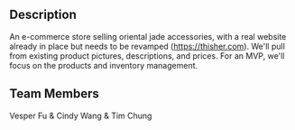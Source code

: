 ## Description
An e-commerce store selling oriental jade accessories, with a real website already in place but needs to be revamped (https://thisher.com). We'll pull from existing product pictures, descriptions, and prices. For an MVP, we'll focus on the products and inventory management.
## Team Members
Vesper Fu & Cindy Wang & Tim Chung
